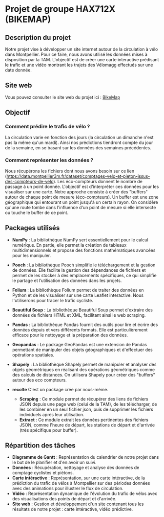 # Projet de groupe HAX712X (BIKEMAP)

## Description du projet

Notre projet vise à développer un site internet autour de la circulation à vélo dans Montpellier. 
Pour ce faire, nous avons utilisé les données mises à disposition par la TAM.
L'objectif est de créer une carte interactive prédisant le trafic et une vidéo montrant les trajets des Vélomagg effectués sur une date donnée.

## Site web
Vous pouvez consulter le site web du projet ici : [BikeMap](https://damienmariac.github.io/HAX712X/)

## Objectif

### Comment prédire le trafic de vélo ?
La circulation varie en fonction des jours (la circulation un dimanche n'est pas la même qu'un mardi). Ainsi nos prédictions tiendront compte du jour de la semaine, en se basant sur les données des semaines précédentes.

### Comment représenter les données ?
Nous récupérons les fichiers dont nous avons besoin sur ce lien (https://data.montpellier3m.fr/dataset/comptages-velo-et-pieton-issus-des-compteurs-de-velo). 
Les éco-compteurs donnent le nombre de passage à un point donnée. L'objectif est d'interpréter ces données pour les visualiser sur une carte.
Notre approche consiste à créer des "buffers" autour de chaque point de mesure (éco-compteurs). Un buffer est une zone géographique qui entourant un point jusqu'à un certain rayon. On considère qu'une route tombe dans l'influence d'un point de mesure si elle intersecte ou touche le buffer de ce point.

## Packages utilisés

- **NumPy** :
La bibliothèque NumPy sert essentiellement pour le calcul numérique. En partie, elle permet la création de tableaux multidimensionnels et propose des fonctions mathématiques avancées pour les manipuler.

- **Pooch** :
La bibliothèque Pooch simplifie le téléchargement et la gestion de données. Elle facilite la gestion des dépendances de fichiers et permet de les stocker à des emplacements spécifiques, ce qui simplifie le partage et l’utilisation des données dans les projets.

- **Folium** :
La bibliothèque Folium permet de traiter des données en Python et de les visualiser sur une carte Leaflet interactive. Nous l'utiliserons pour tracer le trafic cycliste.

- **Beautiful Soup** :
La bibliothèque Beautiful Soup permet d'extraire des données de fichiers HTML et XML, facilitant ainsi le web scraping.

- **Pandas** :
La bibliothèque Pandas fournit des outils pour lire et écrire des données depuis et vers différents formats.  Elle est particulièrement efficace pour le nettoyage et la préparation des données.

- **Geopandas** :
Le package GeoPandas est une extension de Pandas permettant de manipuler des objets géographiques et d'effectuer des opérations spatiales.

- **Shapely** :
La bibliothèque Shapely permet de manipuler et analyser des objets géométriques en réalisant des opérations géométriques comme des calculs de distances. On utilisera Shapely pour créer des "buffers" autour des eco compteurs.

- **recolte**
  C'est un package crée par nous-même.
  - **Scraping** : Ce module permet de récupérer des liens de fichiers JSON depuis une page web (celui de la TAM), de les télécharger, de les combiner en un seul fichier json, puis de supprimer les fichiers individuels après leur utilisation.
  - **Extract** : Ce module extrait les données pertinentes des fichiers JSON, comme l'heure de départ, les stations de départ et d'arrivée (très spécifique pour buffer).


## Répartition des tâches 

- **Diagramme de Gantt** : Représentation du calendrier de notre projet dans le but de le planifier et d'en avoir un suivi.
- **Données** : Récupération, nettoyage et analyse des données de comptage cyclistes et piétons.
- **Carte intéractive** :  Représentation, sur une carte intéractive, de la prédiction du trafic de vélos à Montpellier sur des périodes données avec des animations pour illustrer le flux de circulation.
- **Vidéo** : Représentation dynamique de l'évolution du trafic de vélos avec des visualisations des points de départ et d'arrivée.
- **Site web** : Gestion et développement d'un site contenant tous les résultats de notre projet : carte intéractive, vidéo prédictive.